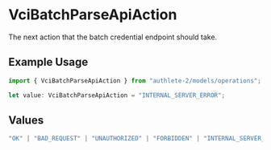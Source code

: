 # VciBatchParseApiAction

The next action that the batch credential endpoint should take.

## Example Usage

```typescript
import { VciBatchParseApiAction } from "authlete-2/models/operations";

let value: VciBatchParseApiAction = "INTERNAL_SERVER_ERROR";
```

## Values

```typescript
"OK" | "BAD_REQUEST" | "UNAUTHORIZED" | "FORBIDDEN" | "INTERNAL_SERVER_ERROR"
```